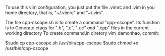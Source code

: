 To use this vim configuration, you just put the file .vimrc and .vim in you home directory,
that is, "~/.vimrc" and "~/.vim".


The file cpp-cscope.sh is to create a command "cpp-cscope". Its function is to
Generate ctags for "*.h", "*.c", "*.cc" and "*.cpp" files in the current working directory
To create command,in diretory vim_damonhao, commit: 

$sudo cp cpp-cscope.sh /usr/bin/cpp-cscope
$sudo chmod +x /usr/bin/cpp-cscope

